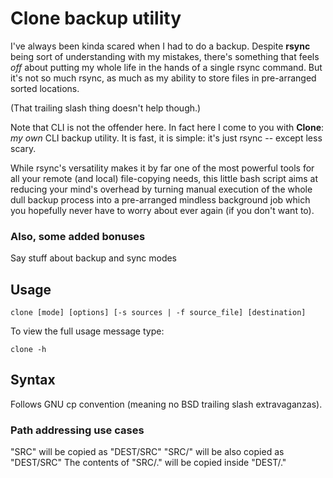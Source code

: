# Clone backup utility

I've always been kinda scared when I had to do a backup. Despite
**rsync** being sort of understanding with my mistakes, there's
something that feels *off* about putting my whole life in the
hands of a single rsync command. But it's not so much rsync, as
much as my ability to store files in pre-arranged sorted locations.

(That trailing slash thing doesn't help though.)

Note that CLI is not the offender here. In fact here I come to you
with **Clone**: *my own* CLI backup utility. It is fast, it is
simple: it's just rsync -- except less scary.

While rsync's versatility makes it by far one of the most
powerful tools for all your remote (and local) file-copying
needs, this little bash script aims at reducing your mind's
overhead by turning manual execution of the whole dull backup
process into a pre-arranged mindless background job which you
hopefully never have to worry about ever again (if you don't want
to).

### Also, some added bonuses


Say stuff about backup and sync modes

## Usage

    clone [mode] [options] [-s sources | -f source_file] [destination]

To view the full usage message type:

    clone -h

## Syntax

Follows GNU cp convention (meaning no BSD trailing slash
extravaganzas).

### Path addressing use cases

"SRC" will be copied as "DEST/SRC"
"SRC/" will be also copied as "DEST/SRC"
The contents of "SRC/." will be copied inside "DEST/."
